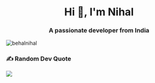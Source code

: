 <h1 align="center">Hi 👋, I'm Nihal</h1>
<h3 align="center">A passionate developer from India</h3>

<p align="left"> <img src="https://komarev.com/ghpvc/?username=behalnihal&label=Profile%20views&color=0e75b6&style=flat" alt="behalnihal" /> </p>

### ✍️ Random Dev Quote
![](https://quotes-github-readme.vercel.app/api?type=horizontal&theme=tokyonight)


<!-- Proudly created with GPRM ( https://gprm.itsvg.in ) -->
